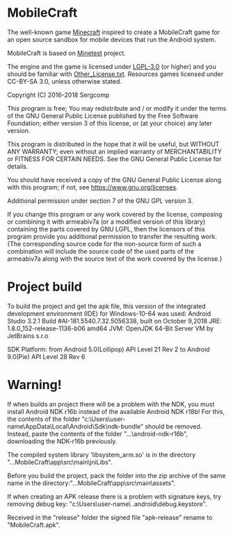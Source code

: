 # MobileCraft

The well-known game [Minecraft](https://minecraft.net/) inspired to create a MobileCraft game for an open source sandbox for mobile devices that run the Android system.

MobileCraft is based on [Minetest](https://github.com/minetest/minetest/) project.

The engine and the game is licensed under [LGPL-3.0](doc/LGPL-3.0.md) (or higher) and you should be familiar with [Other_License.txt](doc/Other_License.txt). Resources games licensed under CC-BY-SA 3.0, unless otherwise stated.

Copyright (C) 2016-2018 Sergcomp

This program is free; You may redistribute and / or modify it under the terms of the GNU General Public License published by the Free Software Foundation; either version 3 of this license, or (at your choice) any later version.

This program is distributed in the hope that it will be useful, but WITHOUT ANY WARRANTY; even without an implied warranty of MERCHANTABILITY or FITNESS FOR CERTAIN NEEDS. See the GNU General Public License for details.

You should have received a copy of the GNU General Public License along with this program; if not, see <https://www.gnu.org/licenses>.

Additional permission under section 7 of the GNU GPL version 3.

If you change this program or any work covered by the license, composing or combining it with armeabiv7a (or a modified version of this library) containing the parts covered by GNU LGPL, then the licensors of this program provide you additional permission to transfer the resulting work. {The corresponding source code for the non-source form of such a combination will include the source code of the used parts of the armeabiv7a along with the source text of the work covered by the license.}


# Project build

To build the project and get the apk file, this version of the integrated development environment (IDE) for Windows-10-64 was used:
Android Studio 3.2.1
Build #AI-181.5540.7.32.5056338, built on October 9,2018
JRE: 1.8.0_152-release-1136-b06 amd64
JVM: OpenJDK 64-Bit Server VM by JetBrains s.r.o

SDK Platform: from Android 5.0(Lollipop) API Level 21 Rev 2 to Android 9.0(Pie) API Level 28 Rev 6

# Warning!
If when builds an project there will be a problem with the NDK,
you must install Android NDK r16b instead of the available Android NDK r18b!
For this, the contents of the folder "c:\Users\user-name\AppData\Local\Android\Sdk\ndk-bundle\" should be removed. Instead, paste the contents of the folder "...\android-ndk-r16b\", downloading the NDK-r16b previously.

The compiled system library 'libsystem_arm.so' is in the directory "...MobileCraft\app\src\main\jniLibs\".

Before you build the project, pack the <Files> folder into the zip archive of the same name in the directory:"...MobileCraft\app\src\main\assets\".

If when creating an APK release there is a problem with signature keys, try removing debug key: "c:\Users\user-name\ .android\debug.keystore".

Received in the "release" folder the signed file "apk-release" rename to "MobileCraft.apk".
